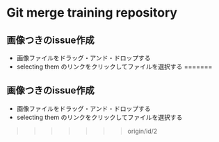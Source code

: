 # Git merge training repository

## 画像つきのissue作成

* 画像ファイルをドラッグ・アンド・ドロップする
* selecting them のリンクをクリックしてファイルを選択する
=======
## 画像つきのissue作成

* 画像ファイルをドラッグ・アンド・ドロップする
* selecting them のリンクをクリックしてファイルを選択する
>>>>>>> origin/id/2
